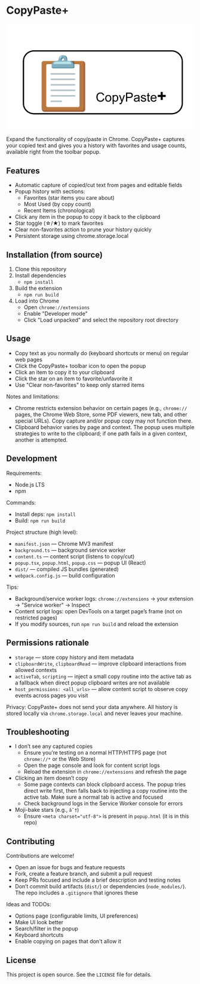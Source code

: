 # CopyPaste+

<img src="icons/banner.png" alt="CopyPaste+ banner" />

Expand the functionality of copy/paste in Chrome. CopyPaste+ captures your copied text and gives you a history with favorites and usage counts, available right from the toolbar popup.


## Features

- Automatic capture of copied/cut text from pages and editable fields
- Popup history with sections:
  - Favorites (star items you care about)
  - Most Used (by copy count)
  - Recent Items (chronological)
- Click any item in the popup to copy it back to the clipboard
- Star toggle (☆/★) to mark favorites
- Clear non-favorites action to prune your history quickly
- Persistent storage using chrome.storage.local


## Installation (from source)

1. Clone this repository
2. Install dependencies
   - `npm install`
3. Build the extension
   - `npm run build`
4. Load into Chrome
   - Open `chrome://extensions`
   - Enable "Developer mode"
   - Click "Load unpacked" and select the repository root directory


## Usage

- Copy text as you normally do (keyboard shortcuts or menu) on regular web pages
- Click the CopyPaste+ toolbar icon to open the popup
- Click an item to copy it to your clipboard
- Click the star on an item to favorite/unfavorite it
- Use "Clear non-favorites" to keep only starred items

Notes and limitations:
- Chrome restricts extension behavior on certain pages (e.g., `chrome://` pages, the Chrome Web Store, some PDF viewers, new tab, and other special URLs). Copy capture and/or popup copy may not function there.
- Clipboard behavior varies by page and context. The popup uses multiple strategies to write to the clipboard; if one path fails in a given context, another is attempted.

## Development

Requirements:
- Node.js LTS
- npm

Commands:
- Install deps: `npm install`
- Build: `npm run build`

Project structure (high level):
- `manifest.json` — Chrome MV3 manifest
- `background.ts` — background service worker
- `content.ts` — content script (listens to copy/cut)
- `popup.tsx`, `popup.html`, `popup.css` — popup UI (React)
- `dist/` — compiled JS bundles (generated)
- `webpack.config.js` — build configuration

Tips:
- Background/service worker logs: `chrome://extensions` → your extension → "Service worker" → Inspect
- Content script logs: open DevTools on a target page’s frame (not on restricted pages)
- If you modify sources, run `npm run build` and reload the extension


## Permissions rationale

- `storage` — store copy history and item metadata
- `clipboardWrite`, `clipboardRead` — improve clipboard interactions from allowed contexts
- `activeTab`, `scripting` — inject a small copy routine into the active tab as a fallback when direct popup clipboard writes are not available
- `host_permissions: <all_urls>` — allow content script to observe copy events across pages you visit

Privacy: CopyPaste+ does not send your data anywhere. All history is stored locally via `chrome.storage.local` and never leaves your machine.


## Troubleshooting

- I don’t see any captured copies
  - Ensure you’re testing on a normal HTTP/HTTPS page (not `chrome://*` or the Web Store)
  - Open the page console and look for content script logs
  - Reload the extension in `chrome://extensions` and refresh the page
- Clicking an item doesn’t copy
  - Some page contexts can block clipboard access. The popup tries direct write first, then falls back to injecting a copy routine into the active tab. Make sure a normal tab is active and focused
  - Check background logs in the Service Worker console for errors
- Moji-bake stars (e.g., `â˜†`)
  - Ensure `<meta charset="utf-8">` is present in `popup.html` (it is in this repo)


## Contributing

Contributions are welcome!
- Open an issue for bugs and feature requests
- Fork, create a feature branch, and submit a pull request
- Keep PRs focused and include a brief description and testing notes
- Don’t commit build artifacts (`dist/`) or dependencies (`node_modules/`). The repo includes a `.gitignore` that ignores these

Ideas and TODOs:
- Options page (configurable limits, UI preferences)
- Make UI look better
- Search/filter in the popup
- Keyboard shortcuts
- Enable copying on pages that don't allow it


## License

This project is open source. See the `LICENSE` file for details.
